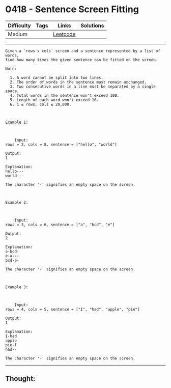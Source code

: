 # 0418 - Sentence Screen Fitting

Difficulty  | Tags | Links | Solutions
----------- | ---- | ----- | -----
Medium |  | [Leetcode](https://leetcode.com/problems/sentence-screen-fitting/description/) |


-----------

```
Given a `rows x cols` screen and a sentence represented by a list of words,
find how many times the given sentence can be fitted on the screen.

Note:

  1. A word cannot be split into two lines.
  2. The order of words in the sentence must remain unchanged.
  3. Two consecutive words in a line must be separated by a single space.
  4. Total words in the sentence won't exceed 100.
  5. Length of each word won't exceed 10.
  6. 1 ≤ rows, cols ≤ 20,000.



Example 1:



    Input:rows = 2, cols = 8, sentence = ["hello", "world"]Output: 1Explanation:hello---world---The character '-' signifies an empty space on the screen.



Example 2:



    Input:rows = 3, cols = 6, sentence = ["a", "bcd", "e"]Output: 2Explanation:a-bcd- e-a---bcd-e-The character '-' signifies an empty space on the screen.



Example 3:



    Input:rows = 4, cols = 5, sentence = ["I", "had", "apple", "pie"]Output: 1Explanation:I-hadapplepie-Ihad--The character '-' signifies an empty space on the screen.
```

-----------

## Thought:
